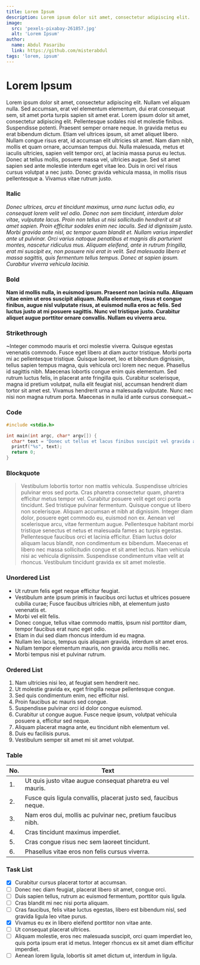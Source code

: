 ```yaml
---
title: Lorem Ipsum
description: Lorem ipsum dolor sit amet, consectetur adipiscing elit.
image:
  src: 'pexels-pixabay-261857.jpg'
  alt: 'Lorem Ipsum'
author:
  name: Abdul Pasaribu
  link: https://github.com/misterabdul
tags: 'lorem, ipsum'
---
```


# Lorem Ipsum

Lorem ipsum dolor sit amet, consectetur adipiscing elit. Nullam vel aliquam nulla. Sed accumsan, erat vel elementum elementum, dui erat consequat sem, sit amet porta turpis sapien sit amet erat. Lorem ipsum dolor sit amet, consectetur adipiscing elit. Pellentesque sodales nisl et molestie finibus. Suspendisse potenti. Praesent semper ornare neque. In gravida metus eu erat bibendum dictum. Etiam vel ultrices ipsum, sit amet aliquet libero. Nullam congue risus erat, id accumsan elit ultricies sit amet. Nam diam nibh, mollis et quam ornare, accumsan tempus dui. Nulla malesuada, metus et iaculis ultricies, sapien velit tempor orci, at lacinia massa purus eu lectus. Donec at tellus mollis, posuere massa vel, ultricies augue. Sed sit amet sapien sed ante molestie interdum eget vitae leo. Duis in orci vel risus cursus volutpat a nec justo. Donec gravida vehicula massa, in mollis risus pellentesque a. Vivamus vitae rutrum justo.

### Italic

_Donec ultrices, arcu et tincidunt maximus, urna nunc luctus odio, eu consequat lorem velit vel odio. Donec non sem tincidunt, interdum dolor vitae, vulputate lacus. Proin non tellus ut nisi sollicitudin hendrerit ut sit amet sapien. Proin efficitur sodales enim nec iaculis. Sed id dignissim justo. Morbi gravida ante nisl, ac tempor quam blandit et. Nullam varius imperdiet ante ut pulvinar. Orci varius natoque penatibus et magnis dis parturient montes, nascetur ridiculus mus. Aliquam eleifend, ante in rutrum fringilla, erat mi suscipit ex, non posuere nisi erat in velit. Sed malesuada libero et massa sagittis, quis fermentum tellus tempus. Donec at sapien ipsum. Curabitur viverra vehicula lacinia._

### Bold

**Nam id mollis nulla, in euismod ipsum. Praesent non lacinia nulla. Aliquam vitae enim ut eros suscipit aliquam. Nulla elementum, risus et congue finibus, augue nisl vulputate risus, at euismod nulla eros ac felis. Sed luctus justo at mi posuere sagittis. Nunc vel tristique justo. Curabitur aliquet augue porttitor ornare convallis. Nullam eu viverra arcu.**

### Strikethrough

~Integer commodo mauris et orci molestie viverra. Quisque egestas venenatis commodo. Fusce eget libero at diam auctor tristique. Morbi porta mi ac pellentesque tristique. Quisque laoreet, leo et bibendum dignissim, tellus sapien tempus magna, quis vehicula orci lorem nec neque. Phasellus id sagittis nibh. Maecenas lobortis congue enim quis elementum. Sed rutrum luctus felis, in placerat ante fringilla quis. Curabitur scelerisque, magna id pretium volutpat, nulla elit feugiat nisl, accumsan hendrerit diam tortor sit amet est. Vivamus hendrerit urna a malesuada vulputate. Nunc nec nisi non magna rutrum porta. Maecenas in nulla id ante cursus consequat.~

### Code

```c
#include <stdio.h>

int main(int argc, char* argv[]) {
  char* text = "Donec ut tellus et lacus finibus suscipit vel gravida ante."
  printf("%s", text);
  return 0;
}
```

### Blockquote

> Vestibulum lobortis tortor non mattis vehicula. Suspendisse ultricies pulvinar eros sed porta. Cras pharetra consectetur quam, pharetra efficitur metus tempor vel. Curabitur posuere velit eget orci porta tincidunt. Sed tristique pulvinar fermentum. Quisque congue ut libero non scelerisque. Aliquam accumsan et nibh at dignissim. Integer diam dolor, posuere eget commodo eu, euismod non ex. Aenean vel scelerisque arcu, vitae fermentum augue. Pellentesque habitant morbi tristique senectus et netus et malesuada fames ac turpis egestas. Pellentesque faucibus orci et lacinia efficitur. Etiam luctus dolor aliquam lacus blandit, non condimentum ex bibendum. Maecenas et libero nec massa sollicitudin congue et sit amet lectus. Nam vehicula nisi ac vehicula dignissim. Suspendisse condimentum vitae velit at rhoncus. Vestibulum tincidunt gravida ex sit amet molestie.

### Unordered List

- Ut rutrum felis eget neque efficitur feugiat.
- Vestibulum ante ipsum primis in faucibus orci luctus et ultrices posuere cubilia curae; Fusce faucibus ultricies nibh, at elementum justo venenatis et.
- Morbi vel elit felis.
- Donec congue, tellus vitae commodo mattis, ipsum nisl porttitor diam, tempor faucibus erat nunc eget odio.
- Etiam in dui sed diam rhoncus interdum id eu magna.
- Nullam leo lacus, tempus quis aliquam gravida, interdum sit amet eros.
- Nullam tempor elementum mauris, non gravida arcu mollis nec.
- Morbi tempus nisi et pulvinar rutrum.

### Ordered List

1. Nam ultricies nisi leo, at feugiat sem hendrerit nec.
2. Ut molestie gravida ex, eget fringilla neque pellentesque congue.
3. Sed quis condimentum enim, nec efficitur nisl.
4. Proin faucibus ac mauris sed congue.
5. Suspendisse pulvinar orci id dolor congue euismod.
6. Curabitur ut congue augue. Fusce neque ipsum, volutpat vehicula posuere a, efficitur sed neque.
7. Aliquam placerat magna ante, eu tincidunt nibh elementum vel.
8. Duis eu facilisis purus.
9. Vestibulum semper sit amet mi sit amet volutpat.

### Table

| No. | Text                                                             |
| --- | ---------------------------------------------------------------- |
| 1.  | Ut quis justo vitae augue consequat pharetra eu vel mauris.      |
| 2.  | Fusce quis ligula convallis, placerat justo sed, faucibus neque. |
| 3.  | Nam eros dui, mollis ac pulvinar nec, pretium faucibus nibh.     |
| 4.  | Cras tincidunt maximus imperdiet.                                |
| 5.  | Cras congue risus nec sem laoreet tincidunt.                     |
| 6.  | Phasellus vitae eros non felis cursus viverra.                   |

### Task List

- [x] Curabitur cursus placerat tortor at accumsan.
- [ ] Donec nec diam feugiat, placerat libero sit amet, congue orci.
- [ ] Duis sapien tellus, rutrum ac euismod fermentum, porttitor quis ligula.
- [ ] Cras blandit mi nec nisi porta aliquam.
- [ ] Cras faucibus, felis vitae luctus egestas, libero est bibendum nisl, sed gravida ligula leo vitae purus.
- [x] Vivamus eu ex in libero eleifend porttitor non vitae ante.
- [ ] Ut consequat placerat ultrices.
- [ ] Aliquam molestie, eros nec malesuada suscipit, orci quam imperdiet leo, quis porta ipsum erat id metus. Integer rhoncus ex sit amet diam efficitur imperdiet.
- [ ] Aenean lorem ligula, lobortis sit amet dictum ut, interdum in ligula.
